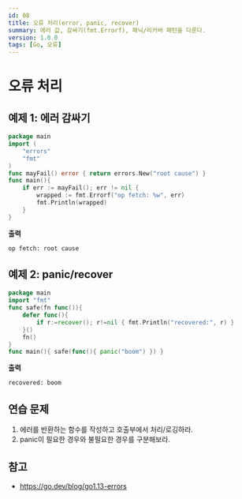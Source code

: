```yaml
---
id: 08
title: 오류 처리(error, panic, recover)
summary: 에러 값, 감싸기(fmt.Errorf), 패닉/리커버 패턴을 다룬다.
version: 1.0.0
tags: [Go, 오류]
---
```


# 오류 처리

## 예제 1: 에러 감싸기
```go
package main
import (
    "errors"
    "fmt"
)
func mayFail() error { return errors.New("root cause") }
func main(){
    if err := mayFail(); err != nil {
        wrapped := fmt.Errorf("op fetch: %w", err)
        fmt.Println(wrapped)
    }
}
```

**출력**
```
op fetch: root cause
```

## 예제 2: panic/recover
```go
package main
import "fmt"
func safe(fn func()){
    defer func(){
        if r:=recover(); r!=nil { fmt.Println("recovered:", r) }
    }()
    fn()
}
func main(){ safe(func(){ panic("boom") }) }
```

**출력**
```
recovered: boom
```

## 연습 문제
1. 에러를 반환하는 함수를 작성하고 호출부에서 처리/로깅하라.
2. panic이 필요한 경우와 불필요한 경우를 구분해보라.

## 참고
- https://go.dev/blog/go1.13-errors
